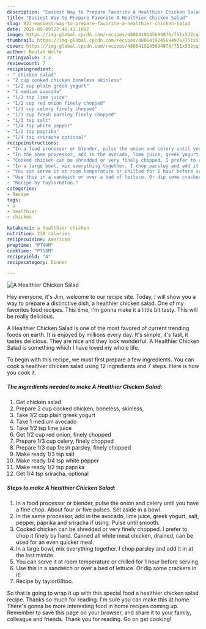 ```yaml
---
description: "Easiest Way to Prepare Favorite A Healthier Chicken Salad"
title: "Easiest Way to Prepare Favorite A Healthier Chicken Salad"
slug: 923-easiest-way-to-prepare-favorite-a-healthier-chicken-salad
date: 2020-09-09T22:46:41.109Z
image: https://img-global.cpcdn.com/recipes/4806419245694976/751x532cq70/a-healthier-chicken-salad-recipe-main-photo.jpg
thumbnail: https://img-global.cpcdn.com/recipes/4806419245694976/751x532cq70/a-healthier-chicken-salad-recipe-main-photo.jpg
cover: https://img-global.cpcdn.com/recipes/4806419245694976/751x532cq70/a-healthier-chicken-salad-recipe-main-photo.jpg
author: Beulah Wolfe
ratingvalue: 3.3
reviewcount: 7
recipeingredient:
- " chicken salad"
- "2 cup cooked chicken boneless skinless"
- "1/2 cup plain greek yogurt"
- "1 medium avocado"
- "1/2 tsp lime juice"
- "1/2 cup red onion finely chopped"
- "1/3 cup celery finely chopped"
- "1/3 cup fresh parsley finely chopped"
- "1/3 tsp salt"
- "1/4 tsp white pepper"
- "1/2 tsp paprika"
- "1/4 tsp sriracha optional"
recipeinstructions:
- "In a food processor or blender, pulse the onion and celery until you have a fine chop. About four or five pulses. Set aside in a bowl."
- "In the same processor, add in the avocado, lime juice, greek yogurt, salt, pepper, paprika and sriracha if using. Pulse until smooth."
- "Cooked chicken can be shredded or very finely chopped. I prefer to chop it finely by hand. Canned all white meat chicken, drained, can be used for an even quicker meal."
- "In a large bowl, mix everything together. I chop parsley and add it in at the last minute."
- "You can serve it at room temperature or chilled for 1 hour before serving."
- "Use this in a sandwich or over a bed of lettuce. Or dip some crackers in it!"
- "Recipe by taylor68too."
categories:
- Recipe
tags:
- a
- healthier
- chicken

katakunci: a healthier chicken 
nutrition: 238 calories
recipecuisine: American
preptime: "PT40M"
cooktime: "PT58M"
recipeyield: "4"
recipecategory: Dinner

---
```



![A Healthier Chicken Salad](https://img-global.cpcdn.com/recipes/4806419245694976/751x532cq70/a-healthier-chicken-salad-recipe-main-photo.jpg)

Hey everyone, it's Jim, welcome to our recipe site. Today, I will show you a way to prepare a distinctive dish, a healthier chicken salad. One of my favorites food recipes. This time, I'm gonna make it a little bit tasty. This will be really delicious.



A Healthier Chicken Salad is one of the most favored of current trending foods on earth. It is enjoyed by millions every day. It's simple, it's fast, it tastes delicious. They are nice and they look wonderful. A Healthier Chicken Salad is something which I have loved my whole life.


To begin with this recipe, we must first prepare a few ingredients. You can cook a healthier chicken salad using 12 ingredients and 7 steps. Here is how you cook it.

<!--inarticleads1-->

##### The ingredients needed to make A Healthier Chicken Salad:

1. Get  chicken salad
1. Prepare 2 cup cooked chicken, boneless, skinless,
1. Take 1/2 cup plain greek yogurt
1. Take 1 medium avocado
1. Take 1/2 tsp lime juice
1. Get 1/2 cup red onion, finely chopped
1. Prepare 1/3 cup celery, finely chopped
1. Prepare 1/3 cup fresh parsley, finely chopped
1. Make ready 1/3 tsp salt
1. Make ready 1/4 tsp white pepper
1. Make ready 1/2 tsp paprika
1. Get 1/4 tsp sriracha, optional




<!--inarticleads2-->

##### Steps to make A Healthier Chicken Salad:

1. In a food processor or blender, pulse the onion and celery until you have a fine chop. About four or five pulses. Set aside in a bowl.
1. In the same processor, add in the avocado, lime juice, greek yogurt, salt, pepper, paprika and sriracha if using. Pulse until smooth.
1. Cooked chicken can be shredded or very finely chopped. I prefer to chop it finely by hand. Canned all white meat chicken, drained, can be used for an even quicker meal.
1. In a large bowl, mix everything together. I chop parsley and add it in at the last minute.
1. You can serve it at room temperature or chilled for 1 hour before serving.
1. Use this in a sandwich or over a bed of lettuce. Or dip some crackers in it!
1. Recipe by taylor68too.




So that is going to wrap it up with this special food a healthier chicken salad recipe. Thanks so much for reading. I'm sure you can make this at home. There's gonna be more interesting food in home recipes coming up. Remember to save this page on your browser, and share it to your family, colleague and friends. Thank you for reading. Go on get cooking!

